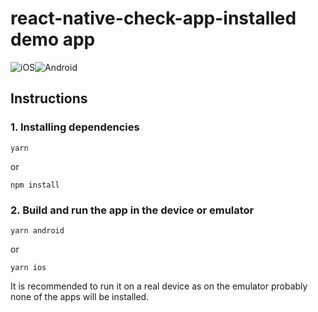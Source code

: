 # react-native-check-app-installed demo app
![iOS](https://github.com/anggaip/react-native-check-app-installed/raw/master/example/screens/ios.mov-10-320.gif)![Android](https://github.com/anggaip/react-native-check-app-installed/raw/master/example/screens/android.mov-10-320.gif)
## Instructions

### 1. Installing dependencies
```
yarn
```
or
```
npm install
```

### 2. Build and run the app in the device or emulator
```
yarn android
```
or
```
yarn ios
```
It is recommended to run it on a real device as on the emulator probably none of the apps will be installed.
